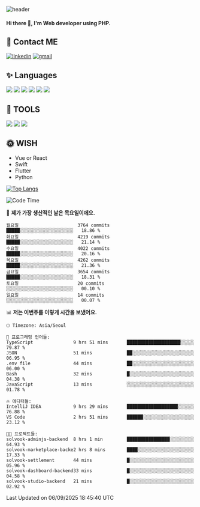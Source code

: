 ![header](https://capsule-render.vercel.app/api?type=waving&color=auto&height=300&section=header&text=Elin&fontSize=90&animation=twinkling)

#### Hi there 👋, I'm <b>Web developer</b> using PHP. ####

<!--
- 🔭 I’m currently working on Uniwill
- 🌱 I’m currently learning Vue or React or Python.
-->

<!---#### I am PHP developer --->

## 💌 Contact ME ###
[<img src='https://img.shields.io/badge/-EunjiKo-%230A66C2?style=flat-square&logo=LinkedIn&logoColor=white' alt='linkedin'>](https://www.linkedin.com/in/https://www.linkedin.com/in/eunji-ko-00a907164//)  [<img src='https://img.shields.io/badge/-einee214%40gmail.com-%23EA4335?style=flat-square&logo=Gmail&logoColor=white' alt='gmail'>](einee214@gmail.com)  


## ✨ Languages
<img src='https://img.shields.io/badge/-PHP-%23777BB4?style=for-the-badge&logo=PHP&logoColor=white'> <img src='https://img.shields.io/badge/-Laravel-%23FF2D20?style=for-the-badge&logo=Laravel&logoColor=white'> <img src='https://img.shields.io/badge/Jquery-%230769AD?style=for-the-badge&logo=Jquery&logoColor=white'> <img src='https://img.shields.io/badge/CSS3-%231572B6?style=for-the-badge&logo=CSS3&logoColor=white'> <img src='https://img.shields.io/badge/Bootstrap-%237952B3?style=for-the-badge&logo=Bootstrap&logoColor=white' > <img src='https://img.shields.io/badge/MySQL-%234479A1?style=for-the-badge&logo=MySQL&logoColor=white' >

## 🌷 TOOLS
<img src='https://img.shields.io/badge/PHPSTORM-%23000000?style=for-the-badge&logo=PhpStorm&logoColor=white' > <img src='https://img.shields.io/badge/GitLab-%23FCA121?style=for-the-badge&logo=GitLab&logoColor=white' > <img src='https://img.shields.io/badge/GitHub-%23181717?style=for-the-badge&logo=GitHub&logoColor=white'>


## 🌞 WISH
- Vue or React
- Swift
- Flutter
- Python


[![Top Langs](https://github-readme-stats.vercel.app/api/top-langs/?username=ein214&layout=compact)](https://github.com/anuraghazra/github-readme-stats)

<!--START_SECTION:waka-->
![Code Time](http://img.shields.io/badge/Code%20Time-4%2C440%20hrs%2020%20mins-blue)

📅 **제가 가장 생산적인 날은 목요일이에요.** 

```text
월요일                      3764 commits        █████░░░░░░░░░░░░░░░░░░░░   18.86 % 
화요일                      4219 commits        █████░░░░░░░░░░░░░░░░░░░░   21.14 % 
수요일                      4022 commits        █████░░░░░░░░░░░░░░░░░░░░   20.16 % 
목요일                      4262 commits        █████░░░░░░░░░░░░░░░░░░░░   21.36 % 
금요일                      3654 commits        █████░░░░░░░░░░░░░░░░░░░░   18.31 % 
토요일                      20 commits          ░░░░░░░░░░░░░░░░░░░░░░░░░   00.10 % 
일요일                      14 commits          ░░░░░░░░░░░░░░░░░░░░░░░░░   00.07 % 
```


📊 **저는 이번주를 이렇게 시간을 보냈어요.** 

```text
🕑︎ Timezone: Asia/Seoul

💬 프로그래밍 언어들: 
TypeScript               9 hrs 51 mins       ████████████████████░░░░░   79.87 % 
JSON                     51 mins             ██░░░░░░░░░░░░░░░░░░░░░░░   06.95 % 
.env file                44 mins             ██░░░░░░░░░░░░░░░░░░░░░░░   06.00 % 
Bash                     32 mins             █░░░░░░░░░░░░░░░░░░░░░░░░   04.38 % 
JavaScript               13 mins             ░░░░░░░░░░░░░░░░░░░░░░░░░   01.78 % 

🔥 에디터들: 
IntelliJ IDEA            9 hrs 29 mins       ███████████████████░░░░░░   76.88 % 
VS Code                  2 hrs 51 mins       ██████░░░░░░░░░░░░░░░░░░░   23.12 % 

🐱‍💻 프로젝트들: 
solvook-adminjs-backend  8 hrs 1 min         ████████████████░░░░░░░░░   64.93 % 
solvook-marketplace-backe2 hrs 8 mins        ████░░░░░░░░░░░░░░░░░░░░░   17.33 % 
solvook-settlement       44 mins             █░░░░░░░░░░░░░░░░░░░░░░░░   05.96 % 
solvook-dashboard-backend33 mins             █░░░░░░░░░░░░░░░░░░░░░░░░   04.58 % 
solvook-studio-backend   21 mins             █░░░░░░░░░░░░░░░░░░░░░░░░   02.92 % 
```


 Last Updated on 06/09/2025 18:45:40 UTC
<!--END_SECTION:waka-->

<!---![GitHub stats](https://github-readme-stats.vercel.app/api?username=ein214&show_icons=true&theme=dracula)  --->



